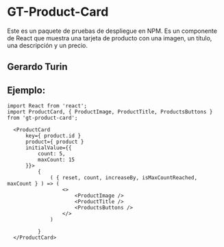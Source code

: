 # GT-Product-Card

Este es un paquete de pruebas de despliegue en NPM.
Es un componente de React que muestra una tarjeta de producto con una imagen, un título, una descripción y un precio.

## Gerardo Turin
## Ejemplo:

```
import React from 'react';
import ProductCard, { ProductImage, ProductTitle, ProductsButtons } from 'gt-product-card';

```

```
  <ProductCard 
      key={ product.id } 
      product={ product } 
      initialValue={{ 
          count: 5, 
          maxCount: 15
      }}>
          {
              ( { reset, count, increaseBy, isMaxCountReached, maxCount } ) => (
                  <>
                      <ProductImage />
                      <ProductTitle />
                      <ProductsButtons />
                  </>
              )
          
          }
  </ProductCard>
```


